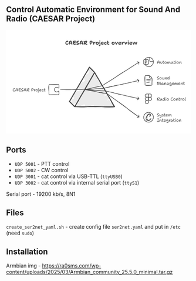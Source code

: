 ## Control Automatic Environment for Sound And Radio (CAESAR Project)

![CAESAR_overview](docs/CAESAR_overview.png)

## Ports

* `UDP 5001` - PTT control
* `UDP 5002` - CW control
* `UDP 3001` - cat control via USB-TTL (`ttyUSB0`)
* `UDP 3002` - cat control via internal serial port (`ttyS1`)

Serial port - 19200 kb/s, 8N1

## Files

`create_ser2net_yaml.sh` - create config file `ser2net.yaml` and put in `/etc` (need `sudo`)



## Installation

Armbian img - https://ra0sms.com/wp-content/uploads/2025/03/Armbian_community_25.5.0_minimal.tar.gz




